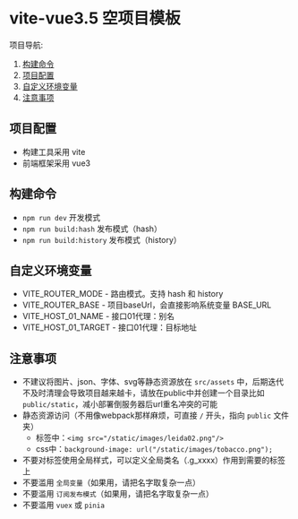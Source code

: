 
# vite-vue3.5 空项目模板
项目导航:
1.  [构建命令](#构建命令)
2.  [项目配置](#项目配置)
3.  [自定义环境变量](#自定义环境变量)
4.  [注意事项](#注意事项)

## 项目配置
- 构建工具采用 vite
- 前端框架采用 vue3

## 构建命令
- `npm run dev` 开发模式
- `npm run build:hash` 发布模式（hash）
- `npm run build:history` 发布模式（history）

## 自定义环境变量
- VITE_ROUTER_MODE - 路由模式。支持 hash 和 history
- VITE_ROUTER_BASE - 项目baseUrl，会直接影响系统变量 BASE_URL
- VITE_HOST_01_NAME - 接口01代理：别名
- VITE_HOST_01_TARGET - 接口01代理：目标地址

## 注意事项
  - 不建议将图片、json、字体、svg等静态资源放在 `src/assets` 中，后期迭代不及时清理会导致项目越来越卡，请放在public中并创建一个目录比如`public/static`，减小部署倒服务器后url重名冲突的可能
  - 静态资源访问（不用像webpack那样麻烦，可直接 `/` 开头，指向 `public` 文件夹）
    - 标签中：`<img src="/static/images/leida02.png"/>`
    - css中：`background-image: url("/static/images/tobacco.png");`
  - 不要对标签使用全局样式，可以定义全局类名（.g_xxxx）作用到需要的标签上
  - 不要滥用 `全局变量`（如果用，请把名字取复杂一点）
  - 不要滥用 `订阅发布模式`（如果用，请把名字取复杂一点）
  - 不要滥用 `vuex` 或 `pinia`